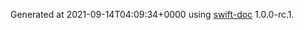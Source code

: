 Generated at 2021-09-14T04:09:34+0000 using [swift-doc](https://github.com/SwiftDocOrg/swift-doc) 1.0.0-rc.1.
